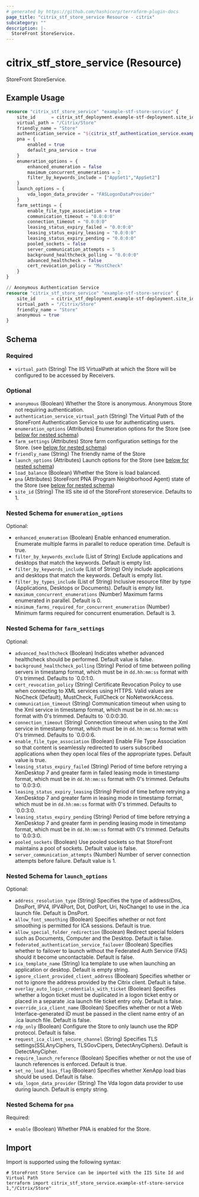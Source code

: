 ```yaml
---
# generated by https://github.com/hashicorp/terraform-plugin-docs
page_title: "citrix_stf_store_service Resource - citrix"
subcategory: ""
description: |-
  StoreFront StoreService.
---
```


# citrix_stf_store_service (Resource)

StoreFront StoreService.

## Example Usage

```terraform
resource "citrix_stf_store_service" "example-stf-store-service" {
	site_id      = citrix_stf_deployment.example-stf-deployment.site_id
	virtual_path = "/Citrix/Store"
	friendly_name = "Store"
	authentication_service = "${citrix_stf_authentication_service.example-stf-authentication-service.virtual_path}"
	pna = {
		enabled = true
		default_pna_service = true
	}
    enumeration_options = {
        enhanced_enumeration = false
        maximum_concurrent_enumerations = 2
        filter_by_keywords_include = ["AppSet1","AppSet2"]
    }
    launch_options = {
        vda_logon_data_provider = "FASLogonDataProvider"
    }
	farm_settings = {
		enable_file_type_association = true
		communication_timeout = "0.0:0:0"
		connection_timeout = "0.0:0:0"
		leasing_status_expiry_failed = "0.0:0:0"
		leasing_status_expiry_leasing = "0.0:0:0"
		leasing_status_expiry_pending = "0.0:0:0"
		pooled_sockets = false
		server_communication_attempts = 5
		background_healthcheck_polling = "0.0:0:0"
		advanced_healthcheck = false
		cert_revocation_policy = "MustCheck"
    }
}

// Anonymous Authentication Service
resource "citrix_stf_store_service" "example-stf-store-service" {
	site_id      = citrix_stf_deployment.example-stf-deployment.site_id
	virtual_path = "/Citrix/Store"
	friendly_name = "Store"
	anonymous = true
}
```

<!-- schema generated by tfplugindocs -->
## Schema

### Required

- `virtual_path` (String) The IIS VirtualPath at which the Store will be configured to be accessed by Receivers.

### Optional

- `anonymous` (Boolean) Whether the Store is anonymous. Anonymous Store not requiring authentication.
- `authentication_service_virtual_path` (String) The Virtual Path of the StoreFront Authentication Service to use for authenticating users.
- `enumeration_options` (Attributes) Enumeration options for the Store (see [below for nested schema](#nestedatt--enumeration_options))
- `farm_settings` (Attributes) Store farm configuration settings for the Store. (see [below for nested schema](#nestedatt--farm_settings))
- `friendly_name` (String) The friendly name of the Store
- `launch_options` (Attributes) Launch options for the Store (see [below for nested schema](#nestedatt--launch_options))
- `load_balance` (Boolean) Whether the Store is load balanced.
- `pna` (Attributes) StoreFront PNA (Program Neighborhood Agent) state of the Store (see [below for nested schema](#nestedatt--pna))
- `site_id` (String) The IIS site id of the StoreFront storeservice. Defaults to 1.

<a id="nestedatt--enumeration_options"></a>
### Nested Schema for `enumeration_options`

Optional:

- `enhanced_enumeration` (Boolean) Enable enhanced enumeration. Enumerate multiple farms in parallel to reduce operation time. Default is true.
- `filter_by_keywords_exclude` (List of String) Exclude applications and desktops that match the keywords. Default is empty list.
- `filter_by_keywords_include` (List of String) Only include applications and desktops that match the keywords. Default is empty list.
- `filter_by_types_include` (List of String) Inclusive resource filter by type (Applications, Desktops or Documents). Default is empty list.
- `maximum_concurrent_enumerations` (Number) Maximum farms enumerated in parallel. Default is 0.
- `minimum_farms_required_for_concurrent_enumeration` (Number) Minimum farms required for concurrent enumeration. Default is 3.


<a id="nestedatt--farm_settings"></a>
### Nested Schema for `farm_settings`

Optional:

- `advanced_healthcheck` (Boolean) Indicates whether advanced healthcheck should be performed. Default value is false.
- `background_healthcheck_polling` (String) Period of time between polling servers in timestamp format, which must be in `dd.hh:mm:ss` format with 0's trimmed. Defaults to `0.0:1:0.
- `cert_revocation_policy` (String) Certificate Revocation Policy to use when connecting to XML services using HTTPS. Valid values are NoCheck (Default), MustCheck, FullCheck or NoNetworkAccess.
- `communication_timeout` (String) Communication timeout when using to the Xml service in timestamp format, which must be in `dd.hh:mm:ss` format with 0's trimmed. Defaults to `0.0:0:30.
- `connection_timeout` (String) Connection timeout when using to the Xml service in timestamp format, which must be in `dd.hh:mm:ss` format with 0's trimmed. Defaults to `0.0:0:6.
- `enable_file_type_association` (Boolean) Enable File Type Association so that content is seamlessly redirected to users subscribed applications when they open local files of the appropriate types. Default value is true.
- `leasing_status_expiry_failed` (String) Period of time before retrying a XenDesktop 7 and greater farm in failed leasing mode in timestamp format, which must be in `dd.hh:mm:ss` format with 0's trimmed. Defaults to `0.0:3:0.
- `leasing_status_expiry_leasing` (String) Period of time before retrying a XenDesktop 7 and greater farm in leasing mode in timestamp format, which must be in `dd.hh:mm:ss` format with 0's trimmed. Defaults to `0.0:3:0.
- `leasing_status_expiry_pending` (String) Period of time before retrying a XenDesktop 7 and greater farm in pending leasing mode in timestamp format, which must be in `dd.hh:mm:ss` format with 0's trimmed. Defaults to `0.0:3:0.
- `pooled_sockets` (Boolean) Use pooled sockets so that StoreFront maintains a pool of sockets. Default value is false.
- `server_communication_attempts` (Number) Number of server connection attempts before failure. Default value is 1.


<a id="nestedatt--launch_options"></a>
### Nested Schema for `launch_options`

Optional:

- `address_resolution_type` (String) Specifies the type of address(Dns, DnsPort, IPV4, IPV4Port, Dot, DotPort, Uri, NoChange) to use in the .ica launch file. Default is DnsPort.
- `allow_font_smoothing` (Boolean) Specifies whether or not font smoothing is permitted for ICA sessions. Default is true.
- `allow_special_folder_redirection` (Boolean) Redirect special folders such as Documents, Computer and the Desktop. Default is false.
- `federated_authentication_service_failover` (Boolean) Specifies whether to failover to launch without the Federated Auth Service (FAS) should it become uncontactable. Default is false.
- `ica_template_name` (String) Ica template to use when launching an application or desktop. Default is empty string.
- `ignore_client_provided_client_address` (Boolean) Specifies whether or not to ignore the address provided by the Citrix client. Default is false.
- `overlay_auto_login_credentials_with_ticket` (Boolean) Specifies whether a logon ticket must be duplicated in a logon ticket entry or placed in a separate .ica launch file ticket entry only. Default is false.
- `override_ica_client_name` (Boolean) Specifies whether or not a Web Interface-generated ID must be passed in the client name entry of an .ica launch file. Default is false.
- `rdp_only` (Boolean) Configure the Store to only launch use the RDP protocol. Default is false.
- `request_ica_client_secure_channel` (String) Specifies TLS settings(SSLAnyCiphers, TLSGovCipers, DetectAnyCiphers). Default is DetectAnyCipher.
- `require_launch_reference` (Boolean) Specifies whether or not the use of launch references is enforced. Default is true.
- `set_no_load_bias_flag` (Boolean) Specifies whether XenApp load bias should be used. Default is false.
- `vda_logon_data_provider` (String) The Vda logon data provider to use during launch. Default is empty string.


<a id="nestedatt--pna"></a>
### Nested Schema for `pna`

Required:

- `enable` (Boolean) Whether PNA is enabled for the Store.

## Import

Import is supported using the following syntax:

```shell
# StoreFront Store Service can be imported with the IIS Site Id and Virtual Path
terraform import citrix_stf_store_service.example-stf-store-service 1,"/Citrix/Store"
```
